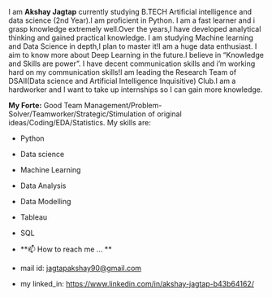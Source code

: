 I am **Akshay Jagtap** currently studying B.TECH Artificial intelligence and data science (2nd Year).I am proficient in Python.
I am a fast learner and i grasp knowledge extremely well.Over the years,I have developed analytical thinking and gained practical knowledge.
I am studying Machine learning and Data Science in depth,I plan to master it!I am a huge data enthusiast.
I aim to know more about Deep Learning in the future.I believe in “Knowledge and Skills are power”.
I have decent communication skills and i’m working hard on my communication skills!I am leading the 
Research Team of DSAII(Data science and Artificial Intelligence Inquisitive) Club.I am a hardworker and I want to take up internships so I can gain more knowledge.

**My Forte:**
Good Team Management/Problem-Solver/Teamworker/Strategic/Stimulation of original ideas/Coding/EDA/Statistics.
My skills are:
- Python
- Data science
- Machine Learning
- Data Analysis
- Data Modelling
- Tableau
- SQL

- **📫 How to reach me ... **
-  mail id: jagtapakshay90@gmail.com
-  my linked_in: https://www.linkedin.com/in/akshay-jagtap-b43b64162/

<!---
akshxyjagtap/akshxyjagtap is a ✨ special ✨ repository because its `README.md` (this file) appears on your GitHub profile.
You can click the Preview link to take a look at your changes.
--->
